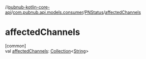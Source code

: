 //[pubnub-kotlin-core-api](../../../index.md)/[com.pubnub.api.models.consumer](../index.md)/[PNStatus](index.md)/[affectedChannels](affected-channels.md)

# affectedChannels

[common]\
val [affectedChannels](affected-channels.md): [Collection](https://kotlinlang.org/api/core/kotlin-stdlib/kotlin.collections/-collection/index.html)&lt;[String](https://kotlinlang.org/api/core/kotlin-stdlib/kotlin/-string/index.html)&gt;
